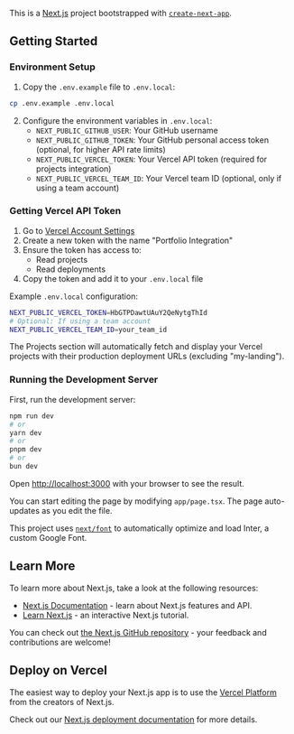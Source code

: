 This is a [Next.js](https://nextjs.org/) project bootstrapped with [`create-next-app`](https://github.com/vercel/next.js/tree/canary/packages/create-next-app).

## Getting Started

### Environment Setup

1. Copy the `.env.example` file to `.env.local`:
```bash
cp .env.example .env.local
```

2. Configure the environment variables in `.env.local`:
   - `NEXT_PUBLIC_GITHUB_USER`: Your GitHub username
   - `NEXT_PUBLIC_GITHUB_TOKEN`: Your GitHub personal access token (optional, for higher API rate limits)
   - `NEXT_PUBLIC_VERCEL_TOKEN`: Your Vercel API token (required for projects integration)
   - `NEXT_PUBLIC_VERCEL_TEAM_ID`: Your Vercel team ID (optional, only if using a team account)

### Getting Vercel API Token

1. Go to [Vercel Account Settings](https://vercel.com/account/tokens)
2. Create a new token with the name "Portfolio Integration"
3. Ensure the token has access to:
   - Read projects
   - Read deployments
4. Copy the token and add it to your `.env.local` file

Example `.env.local` configuration:
```bash
NEXT_PUBLIC_VERCEL_TOKEN=HbGTPDawtUAuY2QeNytgThId
# Optional: If using a team account
NEXT_PUBLIC_VERCEL_TEAM_ID=your_team_id
```

The Projects section will automatically fetch and display your Vercel projects with their production deployment URLs (excluding "my-landing").

### Running the Development Server

First, run the development server:

```bash
npm run dev
# or
yarn dev
# or
pnpm dev
# or
bun dev
```

Open [http://localhost:3000](http://localhost:3000) with your browser to see the result.

You can start editing the page by modifying `app/page.tsx`. The page auto-updates as you edit the file.

This project uses [`next/font`](https://nextjs.org/docs/basic-features/font-optimization) to automatically optimize and load Inter, a custom Google Font.

## Learn More

To learn more about Next.js, take a look at the following resources:

- [Next.js Documentation](https://nextjs.org/docs) - learn about Next.js features and API.
- [Learn Next.js](https://nextjs.org/learn) - an interactive Next.js tutorial.

You can check out [the Next.js GitHub repository](https://github.com/vercel/next.js/) - your feedback and contributions are welcome!

## Deploy on Vercel

The easiest way to deploy your Next.js app is to use the [Vercel Platform](https://vercel.com/new?utm_medium=default-template&filter=next.js&utm_source=create-next-app&utm_campaign=create-next-app-readme) from the creators of Next.js.

Check out our [Next.js deployment documentation](https://nextjs.org/docs/deployment) for more details.
